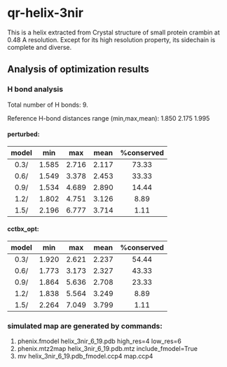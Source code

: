 # qr-helix-3nir
This is a helix extracted from Crystal structure of small protein crambin at 0.48 A resolution. Except for its high resolution property, its sidechain is complete and diverse.

## Analysis of optimization results

### H bond analysis
   Total number of H bonds: 9.

   Reference H-bond distances range (min,max,mean):    1.850    2.175    1.995

#### perturbed:

model|min|max|mean|%conserved
:--:|:--:|:--:|:--:|:--:
0.3/    |1.585    |2.716    |2.117   |73.33
0.6/    |1.549    |3.378    |2.453   |33.33
0.9/    |1.534    |4.689    |2.890   |14.44
1.2/    |1.802    |4.751    |3.126   |8.89
1.5/    |2.196    |6.777    |3.714    |1.11
#### cctbx_opt:
model  |   min  |   max   |  mean  | %conserved
:--:|:--:|:--:|:--:|:--:
0.3/   | 1.920  |  2.621  |  2.237 |  54.44
0.6/   | 1.773  |  3.173  |  2.327 |  43.33
0.9/   | 1.864  |  5.636  |  2.708 |  23.33
1.2/   | 1.838  |  5.564  |  3.249 |   8.89
1.5/   | 2.264  |  7.049  |  3.799 |   1.11


### simulated map are generated by commands:
1. phenix.fmodel helix_3nir_6_19.pdb high_res=4 low_res=6
2. phenix.mtz2map helix_3nir_6_19.pdb.mtz include_fmodel=True
3. mv helix_3nir_6_19.pdb_fmodel.ccp4 map.ccp4
